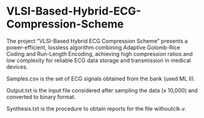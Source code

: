 # VLSI-Based-Hybrid-ECG-Compression-Scheme


The project “VLSI-Based Hybrid ECG Compression Scheme” presents a power-efficient, lossless algorithm combining Adaptive Golomb-Rice Coding and Run-Length Encoding, achieving high compression ratios and low complexity for reliable ECG data storage and transmission in medical devices.





Samples.csv is the set of ECG signals obtained from the bank (used ML II).

Output.txt is the input file considered  after sampling the data (x 10,000) and converted to binary format.

Synthesis.txt is the procedure to obtain reports for the file withoutclk.v.
